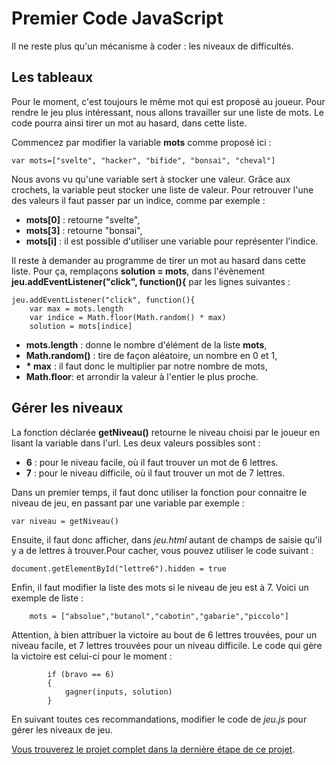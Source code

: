# Premier Code JavaScript

Il ne reste plus qu'un mécanisme à coder : les niveaux de difficultés.

## Les tableaux
Pour le moment, c'est toujours le même mot qui est proposé au joueur. Pour rendre le jeu plus intéressant, nous allons travailler sur une liste de mots. Le code pourra ainsi tirer un mot au hasard, dans cette liste.

Commencez par modifier la variable __mots__ comme proposé ici :

    var mots=["svelte", "hacker", "bifide", "bonsai", "cheval"]
    
 Nous avons vu qu'une variable sert à stocker une valeur. Grâce aux crochets, la variable peut stocker une liste de valeur. Pour retrouver l'une des valeurs il faut passer par un indice, comme par exemple :
 * __mots[0]__ : retourne "svelte",
 * __mots[3]__ : retourne "bonsai",
 * __mots[i]__ : il est possible d'utiliser une variable pour représenter l'indice.
 
 Il reste à demander au programme de tirer un mot au hasard dans cette liste. Pour ça, remplaçons __solution = mots__, dans l'évènement __jeu.addEventListener("click", function(){__ par les lignes suivantes :

    jeu.addEventListener("click", function(){
        var max = mots.length
        var indice = Math.floor(Math.random() * max)
        solution = mots[indice]
* __mots.length__ : donne le nombre d'élément de la liste __mots__,
* __Math.random()__ : tire de façon aléatoire, un nombre en 0 et 1,
* __* max__ : il faut donc le multiplier par notre nombre de mots,
* __Math.floor__: et arrondir la valeur à l'entier le plus proche.

## Gérer les niveaux
La fonction déclarée __getNiveau()__ retourne le niveau choisi par le joueur en lisant la variable dans l'url. Les deux valeurs possibles sont :
* __6__ : pour le niveau facile, où il faut trouver un mot de 6 lettres.
* __7__ : pour le niveau difficile, où il faut trouver un mot de 7 lettres.

Dans un premier temps, il faut donc utiliser la fonction pour connaitre le niveau de jeu, en passant par une variable par exemple :

    var niveau = getNiveau()

Ensuite, il faut donc afficher, dans _jeu.html_ autant de champs de saisie qu'il y a de lettres à trouver.Pour cacher, vous pouvez utiliser le code suivant :

    document.getElementById("lettre6").hidden = true

Enfin, il faut modifier la liste des mots si le niveau de jeu est à 7. Voici un exemple de liste :

        mots = ["absolue","butanol","cabotin","gabarie","piccolo"]
        
Attention, à bien attribuer la victoire au bout de 6 lettres trouvées, pour un niveau facile, et 7 lettres trouvées pour un niveau difficile. Le code qui gère la victoire est celui-ci pour le moment :

            if (bravo == 6)
            {
                gagner(inputs, solution)
            }

En suivant toutes ces recommandations, modifier le code de _jeu.js_ pour gérer les niveaux de jeu.

[Vous trouverez le projet complet dans la dernière étape de ce projet](https://github.com/Stephane-ISEN/jeux_du_mot_mystere/tree/end).

    

